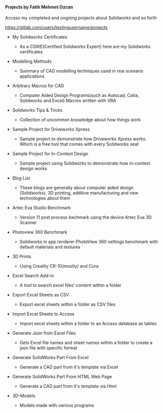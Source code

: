 #### Projects by Fatih Mehmet Ozcan




Access my completed and ongoing projects about Solidworks and so forth




https://gitlab.com/users/testingusername/projects




* My Solidworks Certificates
  * As a CSWE(Certified Solidworks Expert) here are my Solidworks certificates

* Modelling Methods
  * Summary of CAD modelling techniques used in real scenario applications

* Arbitrary Macros for CAD
  * Computer Aided Design Programs(such as Autocad, Catia, Solidworks and Excel) Macros written with VBA

* Solidworks Tips & Tricks
  * Collection of uncommon knowledge about how things work

* Sample Project for Driveworks Xpress
  * Sample project to demonstrate how Driveworks Xpress works. Which is a free tool that comes with every Solidworks seat

* Sample Project for In-Context Design
  * Sample project using Solidworks to demonstrate how in-context design works

* Blog List
  * These blogs are generally about computer aided design (Solidworks), 3D printing, additive manufacturing and new technologies about them

* Artec Eva Studio Benchmark
  * Version 11 post process bechmark using the device Artec Eva 3D Scanner

* Photoview 360 Benchmark
  * Solidworks in app renderer PhotoView 360 settings benchmark with default materials and textures

* 3D Prints
  * Using Creality CR-10(mostly) and Cura

* Excel Search Add-in
  * A tool to search excel files' content within a folder

* Export Excel Sheets as CSV
  * Export excel sheets within a folder as CSV files

* Import Excel Sheets to Access
  * Import excel sheets within a folder to an Access database as tables

* Generate Json from Excel Files
  * Gets Excel file names and sheet names within a folder to create a json file with specific format

* Generate SolidWorks Part From Excel
  * Generate a CAD part from it's template via Excel

* Generate SolidWorks Part From HTML Web Page
  * Generate a CAD part from it's template via Html

* 3D-Models
  * Models made with various programs

